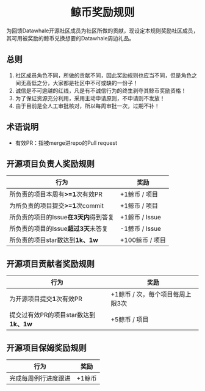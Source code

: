 <div align=center><h1>鲸币奖励规则</h1></div>

为回馈Datawhale开源社区成员为社区所做的贡献，现设定本规则奖励社区成员，其可用被奖励的鲸币兑换想要的Datawhale周边礼品。

## 总则
1. 社区成员角色不同，所做的贡献不同，因此奖励规则也应当不同，但是角色之间无高低之分，大家都是社区中不可或缺的一份子！
2. 诚信是不可逾越的红线，凡是有不诚信行为的终生剥夺其鲸币奖励资格！
3. 为了保证资源充分利用，采用主动申请原则，不申请则不发放！
4. 由于目前是全人工审批核对，所以每周审批一次，过期不补！
   
## 术语说明
- 有效PR：指被merge进repo的Pull request

## 开源项目负责人奖励规则
| 行为 | 奖励 |
| --- | --- |
| 所负责的项目本周有<strong>>=1</strong>次有效PR | +1鲸币 / 项目 |
| 为所负责的项目提交<strong>>=1</strong>次commit | +1鲸币 / 项目 |
| 所负责的项目的Issue<strong>在3天内</strong>得到答复 | +1鲸币 / Issue |
| 所负责的项目的Issue<strong>超过3天</strong>未答复 | -1鲸币 / Issue |
| 所负责的项目star数达到<strong>1k、1w</strong> | +100鲸币 / 项目 |

## 开源项目贡献者奖励规则
| 行为 | 奖励 |
| --- | --- |
| 为开源项目提交<strong>1</strong>次有效PR | +1鲸币 / 次，每个项目每周上限3次 |
| 提交过有效PR的项目star数达到<strong>1k、1w</strong> | +5鲸币 / 项目 |

## 开源项目保姆奖励规则
| 行为 | 奖励 |
| --- | --- |
| 完成每周例行进度跟进 | +1鲸币 |
